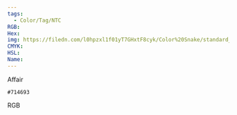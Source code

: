 ```yaml
---
tags:
  - Color/Tag/NTC
RGB:
Hex:
img: https://filedn.com/l0hpzxl1f01yT7GHxtF8cyk/Color%20Snake/standard_csv_to_svg/%23/714693.svg
CMYK:
HSL:
Name:
---
```

Affair
```palette
#714693
```
RGB
